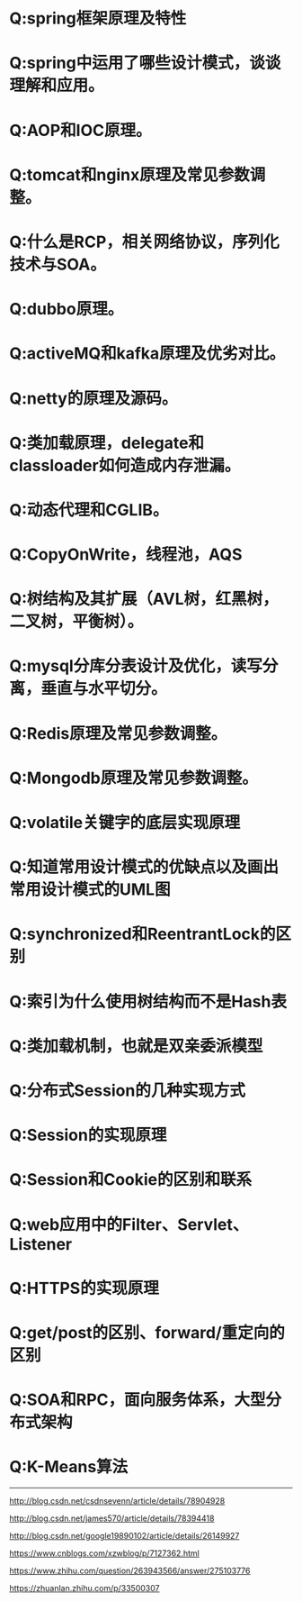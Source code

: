 Q:spring框架原理及特性
===

Q:spring中运用了哪些设计模式，谈谈理解和应用。
===

Q:AOP和IOC原理。
===

Q:tomcat和nginx原理及常见参数调整。
===

Q:什么是RCP，相关网络协议，序列化技术与SOA。
===

Q:dubbo原理。
===

Q:activeMQ和kafka原理及优劣对比。
===

Q:netty的原理及源码。
===

Q:类加载原理，delegate和classloader如何造成内存泄漏。
===

Q:动态代理和CGLIB。
===

Q:CopyOnWrite，线程池，AQS
===

Q:树结构及其扩展（AVL树，红黑树，二叉树，平衡树）。
===

Q:mysql分库分表设计及优化，读写分离，垂直与水平切分。
===

Q:Redis原理及常见参数调整。
===

Q:Mongodb原理及常见参数调整。
===

Q:volatile关键字的底层实现原理
===

Q:知道常用设计模式的优缺点以及画出常用设计模式的UML图
===

Q:synchronized和ReentrantLock的区别
===

Q:索引为什么使用树结构而不是Hash表
===

Q:类加载机制，也就是双亲委派模型
===

Q:分布式Session的几种实现方式
===

Q:Session的实现原理
===

Q:Session和Cookie的区别和联系
===

Q:web应用中的Filter、Servlet、Listener
===

Q:HTTPS的实现原理
===

Q:get/post的区别、forward/重定向的区别
===

Q:SOA和RPC，面向服务体系，大型分布式架构
===

Q:K-Means算法
===

--------------
http://blog.csdn.net/csdnsevenn/article/details/78904928

http://blog.csdn.net/james570/article/details/78394418

http://blog.csdn.net/google19890102/article/details/26149927

https://www.cnblogs.com/xzwblog/p/7127362.html

https://www.zhihu.com/question/263943566/answer/275103776

https://zhuanlan.zhihu.com/p/33500307

